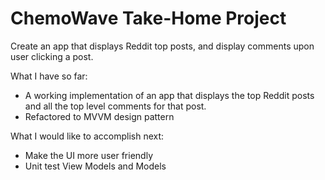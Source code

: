 # ChemoWave Take-Home Project

Create an app that displays Reddit top posts, and display comments upon user clicking a post.

What I have so far:
- A working implementation of an app that displays the top Reddit posts and all the top level comments for that post.
- Refactored to MVVM design pattern

What I would like to accomplish next:
- Make the UI more user friendly
- Unit test View Models and Models
